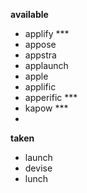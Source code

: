 **available**

* applify ***
* appose
* appstra
* applaunch
* apple
* applific
* apperific ***
* kapow ***
*


**taken**

* launch
* devise
* lunch
